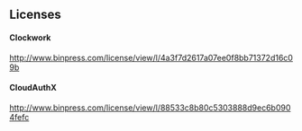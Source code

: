 Licenses
-------

#### Clockwork
http://www.binpress.com/license/view/l/4a3f7d2617a07ee0f8bb71372d16c09b

#### CloudAuthX
http://www.binpress.com/license/view/l/88533c8b80c5303888d9ec6b0904fefc
